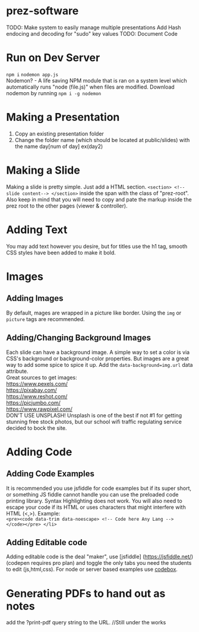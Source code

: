 # prez-software
 TODO: Make system to easily manage multiple presentations
 Add Hash endocing and decoding for "sudo" key values
 TODO: Document Code

# Run on Dev Server
  `npm i`
  `nodemon app.js ` \
  Nodemon? - A life saving NPM module that is ran on a system level which automatically runs "node (file.js)" when files are modified. Download nodemon by running `npm i -g nodemon`

# Making a Presentation
 1. Copy an existing presentation folder
 2. Change the folder name (which should be located at public/slides) with the name day[num of day] ex(day2)
 
# Making a Slide 
Making a slide is pretty simple. Just add a HTML section. `<section> <!--slide content--> </section>` inside the span with the class of "prez-root". Also keep in mind that you will need to copy and pate the markup inside the prez root to the other pages (viewer & controller).

# Adding Text
You may add text however you desire, but for titles use the h1 tag, smooth CSS styles have been added to make it bold.
# Images
  ## Adding Images 
By default, mages are wrapped in a picture like border. Using the `img` or `picture` tags are recommended. 
  ## Adding/Changing Background Images 
  Each slide can have a background image. A simple way to set a color is via CSS's background or background-color properties. 
  But images are a great way to add some spice to spice it up. Add the `data-background=img.url` data attribute. \
  Great sources to get images: \
  https://www.pexels.com/ \
  https://pixabay.com/ \
  https://www.reshot.com/ \
  https://picjumbo.com/ \
  https://www.rawpixel.com/ \
  DON'T USE UNSPLASH! Unsplash is one of the best if not #1 for getting stunning free stock photos, but our school wifi traffic regulating service decided to bock the site.
# Adding Code
## Adding Code Examples
 It is recommended you use jsfiddle for code examples but if its super short, or something JS fiddle cannot handle you can use the preloaded code printing library. Syntax Highlighting does not work. You will also need to escape your code if its HTML or uses characters that might interfere with HTML (<,>).  Example: \
 						`<pre><code data-trim data-noescape>
							<!-- Code here Any Lang -->
									</code></pre>
								</li>`
## Adding Editable code
Adding editable code is the deal "maker", use [jsfiddle] (https://jsfiddle.net/) (codepen requires pro plan) and toggle the only tabs you need the students to edit (js,html,css). For node or server based examples use [codebox](http://codebox.io). 

# Generating PDFs to hand out as notes
add the ?print-pdf query string to the URL. //Still under the works 
